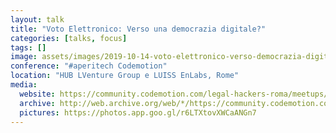 ```yaml
---
layout: talk
title: "Voto Elettronico: Verso una democrazia digitale?"
categories: [talks, focus]
tags: []
image: assets/images/2019-10-14-voto-elettronico-verso-democrazia-digitale.jpg
conference: "#aperitech Codemotion"
location: "HUB LVenture Group e LUISS EnLabs, Rome"
media:
  website: https://community.codemotion.com/legal-hackers-roma/meetups/meetup-aperitech-ottobre-legal-hackers
  archive: http://web.archive.org/web/*/https://community.codemotion.com/legal-hackers-roma/meetups/meetup-aperitech-ottobre-legal-hackers
  pictures: https://photos.app.goo.gl/r6LTXtovXWCaANGn7
---
```

